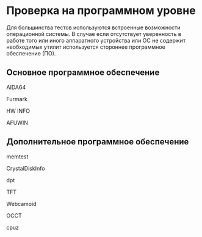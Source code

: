 # Проверка на программном уровне

Для большинства тестов используются встроенные возможности операционной системы. В случае если отсутствует уверенность в работе того или иного аппаратного устройства или ОС не содержит необходимых утилит используется стороннее программное обеспечение (ПО).

## Основное программное обеспечение
AIDA64

Furmark

HW INFO

AFUWIN

## Дополнительное программное обеспечение

memtest

CrystalDiskInfo

dpt

TFT

Webcamoid

OCCT

cpuz


